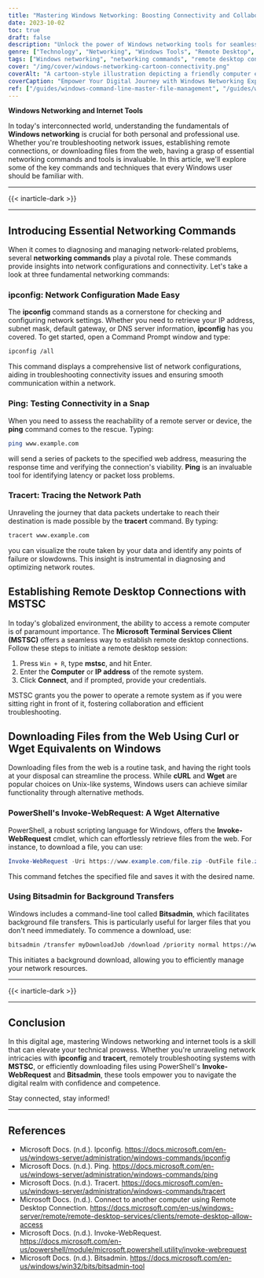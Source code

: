 ```yaml
---
title: "Mastering Windows Networking: Boosting Connectivity and Collaboration"
date: 2023-10-02
toc: true
draft: false
description: "Unlock the power of Windows networking tools for seamless connections and efficient downloads."
genre: ["Technology", "Networking", "Windows Tools", "Remote Desktop", "Internet Tools", "Network Troubleshooting", "File Downloads", "IT Skills", "Computer Networking", "Digital Connectivity"]
tags: ["Windows networking", "networking commands", "remote desktop connection", "cURL equivalent", "Wget alternative", "network troubleshooting", "file downloads", "IP configuration", "remote connections", "technology skills", "ping command", "tracert command", "Microsoft Terminal Services Client", "PowerShell Invoke-WebRequest", "Bitsadmin tool", "network diagnostics", "network optimization", "IT solutions", "remote collaboration", "digital connectivity", "background file transfers", "network route analysis", "web file retrieval", "network management", "network tools", "network efficiency", "technical skills", "IT proficiency", "Windows commands", "computer connectivity", "Windows OS"]
cover: "/img/cover/windows-networking-cartoon-connectivity.png"
coverAlt: "A cartoon-style illustration depicting a friendly computer exchanging data with other devices over a network."
coverCaption: "Empower Your Digital Journey with Windows Networking Expertise."
ref: ["/guides/windows-command-line-master-file-management", "/guides/windows-text-analysis-command-line-tips", "/guides/windows-system-info-management-guide", "/guides/windows-networking-internet-tools-guide", "/guides/windows-batch-scripting-automating-tasks-guide", "/guides/windows-user-accounts-permissions-guide", "/guides/windows-registry-command-line-tips", "/guides/secure-data-robocopy-backup-restore-guide", "/guides/windows-command-line-powershell-wsl-guide"]
---
```


**Windows Networking and Internet Tools**

In today's interconnected world, understanding the fundamentals of **Windows networking** is crucial for both personal and professional use. Whether you're troubleshooting network issues, establishing remote connections, or downloading files from the web, having a grasp of essential networking commands and tools is invaluable. In this article, we'll explore some of the key commands and techniques that every Windows user should be familiar with.

______
{{< inarticle-dark >}}
______

## Introducing Essential Networking Commands

When it comes to diagnosing and managing network-related problems, several **networking commands** play a pivotal role. These commands provide insights into network configurations and connectivity. Let's take a look at three fundamental networking commands:

### ipconfig: Network Configuration Made Easy

The **ipconfig** command stands as a cornerstone for checking and configuring network settings. Whether you need to retrieve your IP address, subnet mask, default gateway, or DNS server information, **ipconfig** has you covered. To get started, open a Command Prompt window and type:

```bash
ipconfig /all
```

This command displays a comprehensive list of network configurations, aiding in troubleshooting connectivity issues and ensuring smooth communication within a network.

### Ping: Testing Connectivity in a Snap

When you need to assess the reachability of a remote server or device, the **ping** command comes to the rescue. Typing:

```bash
ping www.example.com
```

will send a series of packets to the specified web address, measuring the response time and verifying the connection's viability. **Ping** is an invaluable tool for identifying latency or packet loss problems.

### Tracert: Tracing the Network Path

Unraveling the journey that data packets undertake to reach their destination is made possible by the **tracert** command. By typing:

```bash
tracert www.example.com
```

you can visualize the route taken by your data and identify any points of failure or slowdowns. This insight is instrumental in diagnosing and optimizing network routes.

## Establishing Remote Desktop Connections with MSTSC

In today's globalized environment, the ability to access a remote computer is of paramount importance. The **Microsoft Terminal Services Client (MSTSC)** offers a seamless way to establish remote desktop connections. Follow these steps to initiate a remote desktop session:

1. Press `Win + R`, type **mstsc**, and hit Enter.
2. Enter the **Computer** or **IP address** of the remote system.
3. Click **Connect**, and if prompted, provide your credentials.

MSTSC grants you the power to operate a remote system as if you were sitting right in front of it, fostering collaboration and efficient troubleshooting.

## Downloading Files from the Web Using Curl or Wget Equivalents on Windows

Downloading files from the web is a routine task, and having the right tools at your disposal can streamline the process. While **cURL** and **Wget** are popular choices on Unix-like systems, Windows users can achieve similar functionality through alternative methods.

### PowerShell's Invoke-WebRequest: A Wget Alternative

PowerShell, a robust scripting language for Windows, offers the **Invoke-WebRequest** cmdlet, which can effortlessly retrieve files from the web. For instance, to download a file, you can use:

```powershell
Invoke-WebRequest -Uri https://www.example.com/file.zip -OutFile file.zip
```

This command fetches the specified file and saves it with the desired name.

### Using Bitsadmin for Background Transfers

Windows includes a command-line tool called **Bitsadmin**, which facilitates background file transfers. This is particularly useful for larger files that you don't need immediately. To commence a download, use:

```bash
bitsadmin /transfer myDownloadJob /download /priority normal https://www.example.com/largefile.zip C:\Downloads\largefile.zip
```

This initiates a background download, allowing you to efficiently manage your network resources.

______
{{< inarticle-dark >}}
______

## Conclusion

In this digital age, mastering Windows networking and internet tools is a skill that can elevate your technical prowess. Whether you're unraveling network intricacies with **ipconfig** and **tracert**, remotely troubleshooting systems with **MSTSC**, or efficiently downloading files using PowerShell's **Invoke-WebRequest** and **Bitsadmin**, these tools empower you to navigate the digital realm with confidence and competence.

Stay connected, stay informed!

______

## References

- Microsoft Docs. (n.d.). Ipconfig. https://docs.microsoft.com/en-us/windows-server/administration/windows-commands/ipconfig
- Microsoft Docs. (n.d.). Ping. https://docs.microsoft.com/en-us/windows-server/administration/windows-commands/ping
- Microsoft Docs. (n.d.). Tracert. https://docs.microsoft.com/en-us/windows-server/administration/windows-commands/tracert
- Microsoft Docs. (n.d.). Connect to another computer using Remote Desktop Connection. https://docs.microsoft.com/en-us/windows-server/remote/remote-desktop-services/clients/remote-desktop-allow-access
- Microsoft Docs. (n.d.). Invoke-WebRequest. https://docs.microsoft.com/en-us/powershell/module/microsoft.powershell.utility/invoke-webrequest
- Microsoft Docs. (n.d.). Bitsadmin. https://docs.microsoft.com/en-us/windows/win32/bits/bitsadmin-tool

